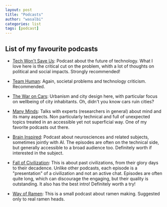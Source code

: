 ```yaml
---
layout: post
title: "Podcasts"
author: "wasalbi"
categories: list
tags: [podcast]
---
```


## List of my favourite podcasts


- [Tech Won't Save Us](https://techwontsave.us/):
  Podcast about the future of technology. What I love here is the critical cut on the problem, whith a lot of thoughts on political and social impacts. Strongly recommended!

- [Team Human](https://www.teamhuman.fm/):
  Again, societal problems and technology criticism. Recommended.

- [The War on Cars](https://thewaroncars.org/):
  Urbanism and city design here, with particular focus on wellbeing of city inhabitants. Oh, didn't you know cars ruin cities?

- [Many Minds](https://manyminds.libsyn.com/):
  Talks with experts (researchers in general) about mind and its many aspects. Non particularly technical and full of unexpected topics treated in an accessible yet not superficial way. One of my favorite podcasts out there.

- [Brain Inspired](https://braininspired.co/):
  Podcast about neurosciences and related subjects, sometimes jointly with AI. The episodes are often on the technical side, but generally accessible to a broad audience too. Definitely worth if interested in the subject.

- [Fall of Civilization](https://fallofcivilizationspodcast.com/):
  This is about past civilizations, from their glory days to their decadence. Unlike other podcasts, each episode is a "presentation" of a civilization and not an active chat. Episodes are often quite long, which can discourage the engaging, but their quality is outstanding. It also has the best intro! Definitely worth a try!

- [Way of Ramen](https://wayoframen.com/category/podcast/):
  This is a small podcast about ramen making. Suggested only to real ramen heads.
